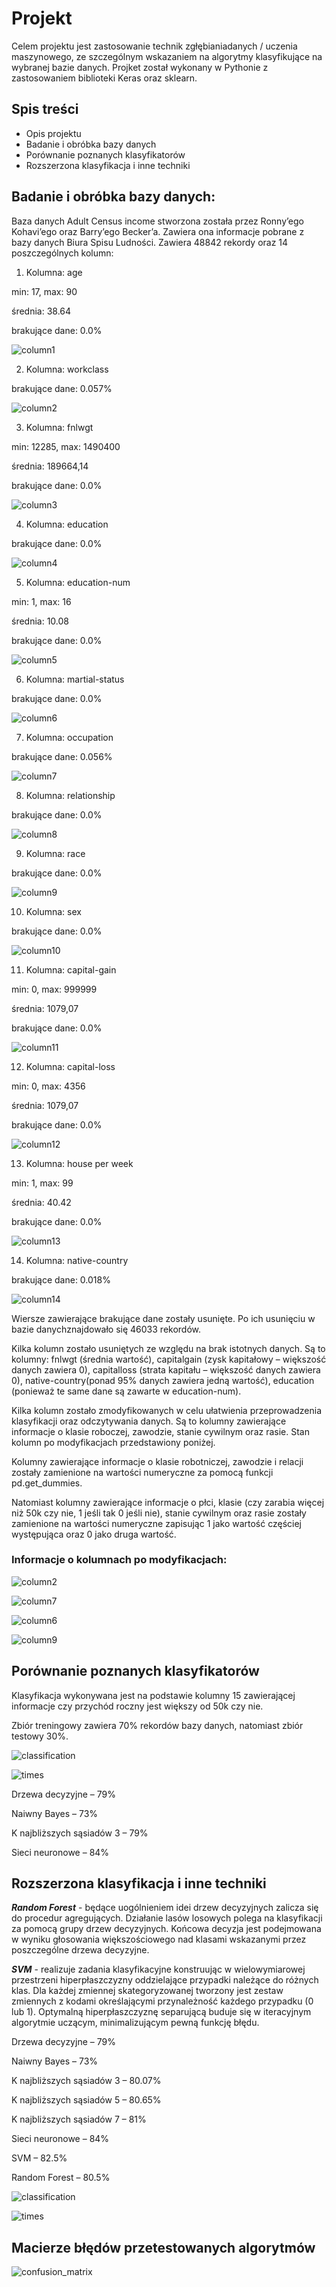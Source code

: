 # Projekt

Celem projektu jest zastosowanie technik zgłębianiadanych / uczenia maszynowego, ze szczególnym wskazaniem na algorytmy
klasyfikujące na wybranej bazie danych. Projket został wykonany w Pythonie z zastosowaniem biblioteki Keras oraz sklearn.

## Spis treści

-   Opis projektu
-   Badanie i obróbka bazy danych 
-   Porównanie poznanych klasyfikatorów
-   Rozszerzona klasyfikacja i inne techniki

## Badanie i obróbka bazy danych:
Baza danych Adult Census income stworzona została przez Ronny’ego Kohavi’ego oraz Barry’ego Becker’a. Zawiera ona informacje pobrane z bazy danych Biura Spisu Ludności.
Zawiera 48842 rekordy oraz 14 poszczególnych kolumn:
1. Kolumna: age

min: 17, max: 90

średnia: 38.64

brakujące dane: 0.0%

![column1](https://github.com/talcia/adult-census-income/blob/main/assets/age.png)

2. Kolumna: workclass

brakujące dane: 0.057%

![column2](https://github.com/talcia/adult-census-income/blob/main/assets/workclass.png)

3. Kolumna: fnlwgt

min: 12285, max: 1490400

średnia: 189664,14

brakujące dane: 0.0%

![column3](https://github.com/talcia/adult-census-income/blob/main/assets/fnlwgt.png)

4. Kolumna: education

brakujące dane: 0.0%

![column4](https://github.com/talcia/adult-census-income/blob/main/assets/education.png)

5. Kolumna: education-num

min: 1, max: 16

średnia: 10.08

brakujące dane: 0.0%

![column5](https://github.com/talcia/adult-census-income/blob/main/assets/education-num.png)

6. Kolumna: martial-status

brakujące dane: 0.0%

![column6](https://github.com/talcia/adult-census-income/blob/main/assets/martial-status.png)

7. Kolumna: occupation

brakujące dane: 0.056%

![column7](https://github.com/talcia/adult-census-income/blob/main/assets/occupation.png)

8. Kolumna: relationship

brakujące dane: 0.0%

![column8](https://github.com/talcia/adult-census-income/blob/main/assets/relationship.png)

9. Kolumna: race

brakujące dane: 0.0%

![column9](https://github.com/talcia/adult-census-income/blob/main/assets/race.png)

10. Kolumna: sex

brakujące dane: 0.0%

![column10](https://github.com/talcia/adult-census-income/blob/main/assets/sex.png)

11. Kolumna: capital-gain

min: 0, max: 999999

średnia: 1079,07

brakujące dane: 0.0%

![column11](https://github.com/talcia/adult-census-income/blob/main/assets/capitalgain.png)

12. Kolumna: capital-loss

min: 0, max: 4356

średnia: 1079,07

brakujące dane: 0.0%

![column12](https://github.com/talcia/adult-census-income/blob/main/assets/capitalloss.png)

13. Kolumna: house per week

min: 1, max: 99

średnia: 40.42

brakujące dane: 0.0%

![column13](https://github.com/talcia/adult-census-income/blob/main/assets/houseperweek.png)

14. Kolumna: native-country

brakujące dane: 0.018%

![column14](https://github.com/talcia/adult-census-income/blob/main/assets/native-country.png)

Wiersze zawierające brakujące dane zostały usunięte. Po ich usunięciu w bazie danychznajdowało się 46033 rekordów.

Kilka kolumn zostało usuniętych ze względu na brak istotnych danych. Są to kolumny: fnlwgt
(średnia wartość), capitalgain (zysk kapitałowy – większość danych zawiera 0), capitalloss
(strata kapitału – większość danych zawiera 0), native-country(ponad 95% danych zawiera
jedną wartość), education (ponieważ te same dane są zawarte w education-num).

Kilka kolumn zostało zmodyfikowanych w celu ułatwienia przeprowadzenia klasyfikacji oraz
odczytywania danych. Są to kolumny zawierające informacje o klasie roboczej, zawodzie,
stanie cywilnym oraz rasie. Stan kolumn po modyfikacjach przedstawiony poniżej.

Kolumny zawierające informacje o klasie robotniczej, zawodzie i relacji zostały zamienione
na wartości numeryczne za pomocą funkcji pd.get_dummies.

Natomiast kolumny zawierające informacje o płci, klasie (czy zarabia więcej niż 50k czy nie, 1
jeśli tak 0 jeśli nie), stanie cywilnym oraz rasie zostały zamienione na wartości numeryczne
zapisując 1 jako wartość częściej występująca oraz 0 jako druga wartość.

### Informacje o kolumnach po modyfikacjach:

![column2](https://github.com/talcia/adult-census-income/blob/main/assets/workclass2.png)

![column7](https://github.com/talcia/adult-census-income/blob/main/assets/occupation2.png)

![column6](https://github.com/talcia/adult-census-income/blob/main/assets/martial-status2.png)

![column9](https://github.com/talcia/adult-census-income/blob/main/assets/race2.png)

## Porównanie poznanych klasyfikatorów

Klasyfikacja wykonywana jest na podstawie kolumny 15 zawierającej informacje czy przychód roczny jest większy od 50k czy nie.

Zbiór treningowy zawiera 70% rekordów bazy danych, natomiast zbiór testowy 30%.

![classification](https://github.com/talcia/adult-census-income/blob/main/assets/algs.png)

![times](https://github.com/talcia/adult-census-income/blob/main/assets/times.png)

Drzewa decyzyjne – 79%

Naiwny Bayes – 73%

K najbliższych sąsiadów 3 – 79%

Sieci neuronowe – 84%


## Rozszerzona klasyfikacja i inne techniki

***Random Forest*** - będące uogólnieniem idei drzew decyzyjnych zalicza się do procedur agregujących.
Działanie lasów losowych polega na klasyfikacji za pomocą grupy drzew decyzyjnych. Końcowa
decyzja jest podejmowana w wyniku głosowania większościowego nad klasami wskazanymi przez
poszczególne drzewa decyzyjne.

***SVM*** - realizuje zadania klasyfikacyjne konstruując w wielowymiarowej przestrzeni hiperpłaszczyzny
oddzielające przypadki należące do różnych klas. Dla każdej zmiennej skategoryzowanej tworzony
jest zestaw zmiennych z kodami określającymi przynależność każdego przypadku (0 lub 1).
Optymalną hiperpłaszczyznę separującą buduje się w iteracyjnym algorytmie uczącym,
minimalizującym pewną funkcję błędu.

Drzewa decyzyjne – 79%

Naiwny Bayes – 73%

K najbliższych sąsiadów 3 – 80.07%

K najbliższych sąsiadów 5 – 80.65%

K najbliższych sąsiadów 7 – 81%

Sieci neuronowe – 84%

SVM – 82.5%

Random Forest – 80.5%


![classification](https://github.com/talcia/adult-census-income/blob/main/assets/algs2.png)

![times](https://github.com/talcia/adult-census-income/blob/main/assets/times2.png)


## Macierze błędów przetestowanych algorytmów

![confusion_matrix](https://github.com/talcia/adult-census-income/blob/main/assets/cm.png)

